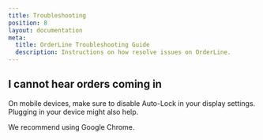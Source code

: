 ```yaml
---
title: Troubleshooting
position: 8
layout: documentation
meta:
  title: OrderLine Troubleshooting Guide
  description: Instructions on how resolve issues on OrderLine.
---
```


## I cannot hear orders coming in

On mobile devices, make sure to disable Auto-Lock in your display settings. Plugging in your device might also help.

We recommend using Google Chrome.
